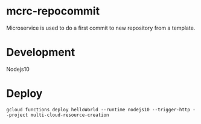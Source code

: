 # mcrc-repocommit
Microservice is used to do a first commit to new repository from a template.


# Development 
Nodejs10


# Deploy 
`gcloud functions deploy helloWorld --runtime nodejs10 --trigger-http --project multi-cloud-resource-creation`